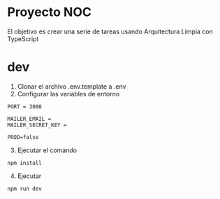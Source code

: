 # Proyecto NOC

El objetivo es crear una serie de tareas usando Arquitectura Limpia con TypeScript

# dev

1. Clonar el archivo .env.template a .env
2. Configurar las variables de entorno

```
PORT = 3000

MAILER_EMAIL =
MAILER_SECRET_KEY =

PROD=false
```

3. Ejecutar el comando

```
npm install
```

4. Ejecutar

```
npm run dev
```
